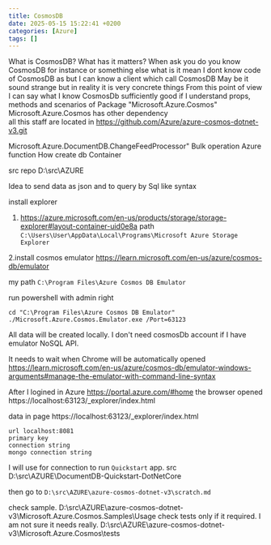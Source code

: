 ```yaml
---
title: CosmosDB
date: 2025-05-15 15:22:41 +0200
categories: [Azure]
tags: []
---
```

What is CosmosDB?  What has it matters?
When ask you do you know CosmosDB for instance or something else what is it mean
I dont know code of CosmosDB as 
but I can know  a client which call CosmosDB 
May be it sound strange but in reality  it is very concrete things
From this point of view I can say what I know CosmosDb  sufficiently good
 if I understand props, methods and scenarios of Package "Microsoft.Azure.Cosmos"
 Microsoft.Azure.Cosmos has other dependency  
all this staff are located in  https://github.com/Azure/azure-cosmos-dotnet-v3.git

Microsoft.Azure.DocumentDB.ChangeFeedProcessor"
Bulk operation
Azure function
How create db Container


src repo
D:\src\AZURE

Idea to send data as json and to query by Sql like syntax

install explorer
1. https://azure.microsoft.com/en-us/products/storage/storage-explorer#layout-container-uid0e8a
path `C:\Users\User\AppData\Local\Programs\Microsoft Azure Storage Explorer`

2.install cosmos emulator https://learn.microsoft.com/en-us/azure/cosmos-db/emulator

my path `C:\Program Files\Azure Cosmos DB Emulator`

run  powershell with admin right 
```
сd "C:\Program Files\Azure Cosmos DB Emulator"
./Microsoft.Azure.Cosmos.Emulator.exe /Port=63123
```
All data will be  created locally. I don't need cosmosDb account if I have emulator NoSQL API.

It needs to wait when Chrome will be automatically opened
https://learn.microsoft.com/en-us/azure/cosmos-db/emulator-windows-arguments#manage-the-emulator-with-command-line-syntax

After I logined in Azure https://portal.azure.com/#home 
the browser opened https://localhost:63123/_explorer/index.html

data  in page  https://localhost:63123/_explorer/index.html

```
url localhost:8081
primary key
connection string
mongo connection string
```
I will use for connection  to run `Quickstart` app.  src D:\src\AZURE\DocumentDB-Quickstart-DotNetCore


then  go to  `D:\src\AZURE\azure-cosmos-dotnet-v3\scratch.md`

check sample. 
D:\src\AZURE\azure-cosmos-dotnet-v3\Microsoft.Azure.Cosmos.Samples\Usage
check tests only if it required. I am not sure it needs really.
D:\src\AZURE\azure-cosmos-dotnet-v3\Microsoft.Azure.Cosmos\tests